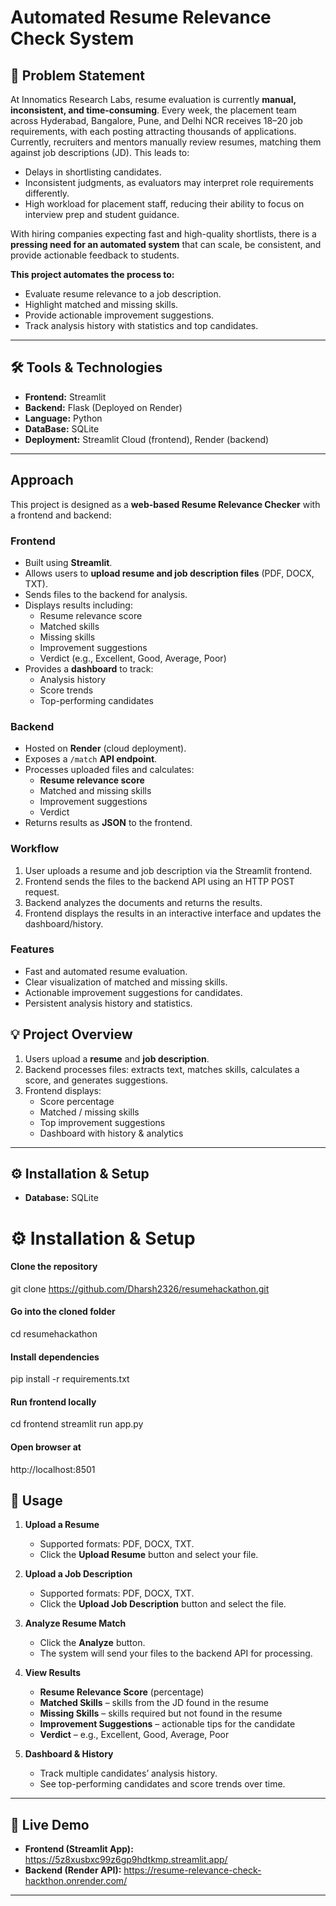  # Automated Resume Relevance Check System 

## 📄 Problem Statement

At Innomatics Research Labs, resume evaluation is currently **manual, inconsistent, and time-consuming**. Every week, the placement team across Hyderabad, Bangalore, Pune, and Delhi NCR receives 18–20 job requirements, with each posting attracting thousands of applications.  
Currently, recruiters and mentors manually review resumes, matching them against job descriptions (JD). This leads to:  
- Delays in shortlisting candidates.  
- Inconsistent judgments, as evaluators may interpret role requirements differently.  
- High workload for placement staff, reducing their ability to focus on interview prep and student guidance.  

With hiring companies expecting fast and high-quality shortlists, there is a **pressing need for an automated system** that can scale, be consistent, and provide actionable feedback to students.  

**This project automates the process to:**  
- Evaluate resume relevance to a job description.  
- Highlight matched and missing skills.  
- Provide actionable improvement suggestions.  
- Track analysis history with statistics and top candidates.

---

## 🛠️ Tools & Technologies
- **Frontend:** Streamlit  
- **Backend:** Flask (Deployed on Render)  
- **Language:** Python
- **DataBase:** SQLite
- **Deployment:** Streamlit Cloud (frontend), Render (backend)  

---
## Approach 

This project is designed as a **web-based Resume Relevance Checker** with a frontend and backend:

### Frontend
- Built using **Streamlit**.
- Allows users to **upload resume and job description files** (PDF, DOCX, TXT).
- Sends files to the backend for analysis.
- Displays results including:
  - Resume relevance score
  - Matched skills
  - Missing skills
  - Improvement suggestions
  - Verdict (e.g., Excellent, Good, Average, Poor)
- Provides a **dashboard** to track:
  - Analysis history
  - Score trends
  - Top-performing candidates

### Backend
- Hosted on **Render** (cloud deployment).
- Exposes a `/match` **API endpoint**.
- Processes uploaded files and calculates:
  - **Resume relevance score**
  - Matched and missing skills
  - Improvement suggestions
  - Verdict
- Returns results as **JSON** to the frontend.

### Workflow
1. User uploads a resume and job description via the Streamlit frontend.
2. Frontend sends the files to the backend API using an HTTP POST request.
3. Backend analyzes the documents and returns the results.
4. Frontend displays the results in an interactive interface and updates the dashboard/history.

### Features
- Fast and automated resume evaluation.
- Clear visualization of matched and missing skills.
- Actionable improvement suggestions for candidates.
- Persistent analysis history and statistics.


## 💡 Project Overview
1. Users upload a **resume** and **job description**.  
2. Backend processes files: extracts text, matches skills, calculates a score, and generates suggestions.  
3. Frontend displays:  
   - Score percentage  
   - Matched / missing skills  
   - Top improvement suggestions  
   - Dashboard with history & analytics  

---

## ⚙️ Installation & Setup
- **Database:** SQLite

# ⚙️ Installation & Setup

#### Clone the repository
git clone https://github.com/Dharsh2326/resumehackathon.git

#### Go into the cloned folder
cd resumehackathon

#### Install dependencies
pip install -r requirements.txt

#### Run frontend locally
cd frontend
streamlit run app.py

#### Open browser at
http://localhost:8501

## 🎯 Usage

1. **Upload a Resume**  
   - Supported formats: PDF, DOCX, TXT.  
   - Click the **Upload Resume** button and select your file.  

2. **Upload a Job Description**  
   - Supported formats: PDF, DOCX, TXT.  
   - Click the **Upload Job Description** button and select the file.  

3. **Analyze Resume Match**  
   - Click the **Analyze** button.  
   - The system will send your files to the backend API for processing.  

4. **View Results**  
   - **Resume Relevance Score** (percentage)  
   - **Matched Skills** – skills from the JD found in the resume  
   - **Missing Skills** – skills required but not found in the resume  
   - **Improvement Suggestions** – actionable tips for the candidate  
   - **Verdict** – e.g., Excellent, Good, Average, Poor  

5. **Dashboard & History**  
   - Track multiple candidates’ analysis history.  
   - See top-performing candidates and score trends over time.

---
## 🚀 Live Demo
- **Frontend (Streamlit App):** https://5z8xusbxc99z6gp9hdtkmp.streamlit.app/
- **Backend (Render API):** https://resume-relevance-check-hackthon.onrender.com/
---
